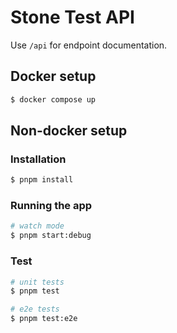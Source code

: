 # Stone Test API

Use `/api` for endpoint documentation.

## Docker setup

```bash
$ docker compose up
```

## Non-docker setup

### Installation

```bash
$ pnpm install
```

### Running the app

```bash
# watch mode
$ pnpm start:debug
```

### Test

```bash
# unit tests
$ pnpm test

# e2e tests
$ pnpm test:e2e
```
